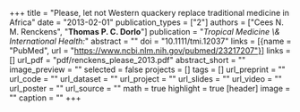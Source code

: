 +++
title = "Please, let not Western quackery replace traditional medicine in Africa"
date = "2013-02-01"
publication_types = ["2"]
authors = ["Cees N. M. Renckens", "**Thomas P. C. Dorlo**"]
publication = "_Tropical Medicine \\& International Health:_"
abstract = ""
doi = "10.1111/tmi.12037"
links = [{name = "PubMed", url = "https://www.ncbi.nlm.nih.gov/pubmed/23217207"}]
links = []
url_pdf = "pdf/renckens_please_2013.pdf"
abstract_short = ""
image_preview = ""
selected = false
projects = []
tags = []
url_preprint = ""
url_code = ""
url_dataset = ""
url_project = ""
url_slides = ""
url_video = ""
url_poster = ""
url_source = ""
math = true
highlight = true
[header]
image = ""
caption = ""
+++

